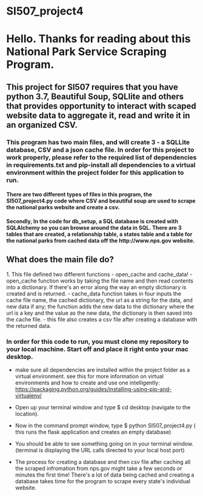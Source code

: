 # SI507_project4

<h1>Hello. Thanks for reading about this National Park Service Scraping Program.</h1>

<h2>This project for SI507 requires that you have python 3.7, Beautiful Soup, SQLlite and others that provides opportunity to interact with scaped website data to aggregate it, read and write it in an organized CSV. </h2>
<h3>This program has two main files, and will create 3 - a SQLLite database, CSV and a json cache file. In order for this project to work properly, please refer to the required list of dependencies in requirements.txt and pip-install all dependencies to a virtual environment within the project folder for this application to run.</h3>

<h4> There are two different types of files in this program, the SI507_project4.py code where CSV and beautiful soup are used to scrape the national parks website and create a csv.</h4>
<h4>Secondly, In the code for db_setup, a SQL database is created with SQLAlchemy so you can browse around the data in SQL. There are 3 tables that are created, a relationship table, a states table and a table for the national parks from cached data off the http://www.nps.gov website.</h4>

<h2> What does the main file do? </h2>
1. This file defined two different functions - open_cache and cache_data!
- open_cache function works by taking the file name and then read contents into a dictionary. If there's an error along the way an empty dictionary is created and is returned.
- cache_data function takes in four inputs the cache file name, the cached dictionary, the url as a string for the data, and new data if any; the function adds the new data to the dictionary where the url is a key and the value as the new data, the dictionary is then saved into the cache file. 
- this file also creates a csv file after creating a database with the returned data. 



<h3>In order for this code to run, you must clone my repository to your local machine. Start off and place it right onto your mac desktop.</h3>

- make sure all dependencies are installed within the project folder as a virtual environment. see this for more information on virtual environments and how to create and use one intelligently: https://packaging.python.org/guides/installing-using-pip-and-virtualenv/ 

- Open up your terminal window and type $ cd desktop (navigate to the location).
- Now in the command prompt window, type $ python SI507_project4.py ( this runs the flask application and creates an empty database)
- You should be able to see something going on in your terminal window. (terminal is displaying the URL calls directed to your local host port)
- The process for creating a database and then csv file after caching all the scraped infromation from nps.gov might take a few seconds or minutes the first time! There's a lot of data being cached and creating a database takes time for the program to scrape every state's individual website.  
